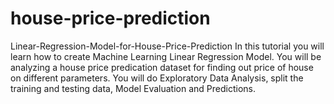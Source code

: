 # house-price-prediction
Linear-Regression-Model-for-House-Price-Prediction
In this tutorial you will learn how to create Machine Learning Linear Regression Model. You will be analyzing a house price predication dataset for finding out price of house on different parameters. You will do Exploratory Data Analysis, split the training and testing data, Model Evaluation and Predictions.
